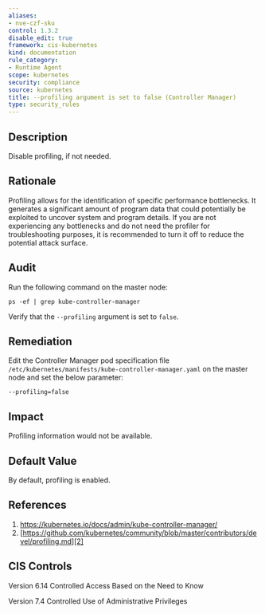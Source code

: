 ```yaml
---
aliases:
- nve-czf-sku
control: 1.3.2
disable_edit: true
framework: cis-kubernetes
kind: documentation
rule_category:
- Runtime Agent
scope: kubernetes
security: compliance
source: kubernetes
title: --profiling argument is set to false (Controller Manager)
type: security_rules
---
```


## Description

Disable profiling, if not needed.

## Rationale

Profiling allows for the identification of specific performance bottlenecks. It generates a significant amount of program data that could potentially be exploited to uncover system and program details. If you are not experiencing any bottlenecks and do not need the profiler for troubleshooting purposes, it is recommended to turn it off to reduce the potential attack surface.

## Audit

Run the following command on the master node:
```
ps -ef | grep kube-controller-manager
```
Verify that the `--profiling` argument is set to `false`.

## Remediation

Edit the Controller Manager pod specification file `/etc/kubernetes/manifests/kube-controller-manager.yaml` on the master node and set the below parameter:

```
--profiling=false
```

## Impact

Profiling information would not be available.

## Default Value

By default, profiling is enabled.

## References

1. [https://kubernetes.io/docs/admin/kube-controller-manager/ ][1]
2. [https://github.com/kubernetes/community/blob/master/contributors/devel/profiling.md][2]

## CIS Controls

Version 6.14 Controlled Access Based on the Need to Know

Version 7.4 Controlled Use of Administrative Privileges 

[1]: https://kubernetes.io/docs/admin/kube-controller-manager/ 
[2]: https://github.com/kubernetes/community/blob/master/contributors/devel/profiling.md
